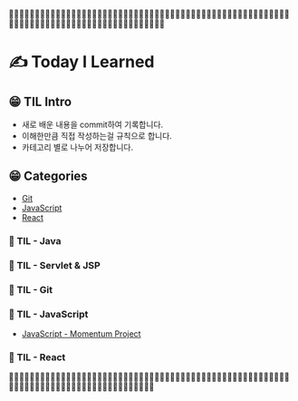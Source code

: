 
📙📒📗📘📕📔📙📒📗📘📕📔📙📒📗📘📕📔📙📒📗📘📕📔📙📒📗📘📕📔📙📒📗📘📕📔📙📒📗📘📕📔📙📒📗📘📕📔📙📒📗📘📕📔📙📒📗📘📕📔📙📒📗📘📕📔📙📒📗📘📕📔📙📒📗📘📕📔📙📒📗📘📕📔

# ✍ Today I Learned


## 😁 TIL Intro
* 새로 배운 내용을 commit하여 기록합니다.<br />
* 이해한만큼 직접 작성하는걸 규칙으로 합니다.<br />
* 카테고리 별로 나누어 저장합니다.

## 😁 Categories
* [Git](#git)
* [JavaScript](#javascript)
* [React](#react)



### 📕 TIL - Java

### 📒 TIL - Servlet & JSP

### 📗 TIL - Git

### 📘 TIL - JavaScript
* [JavaScript - Momentum Project]()

### 📙 TIL - React

  📙📒📗📘📕📔📙📒📗📘📕📔📙📒📗📘📕📔📙📒📗📘📕📔📙📒📗📘📕📔📙📒📗📘📕📔📙📒📗📘📕📔📙📒📗📘📕📔📙📒📗📘📕📔📙📒📗📘📕📔📙📒📗📘📕📔📙📒📗📘📕📔📙📒📗📘📕📔📙📒📗📘

